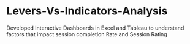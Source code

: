 # Levers-Vs-Indicators-Analysis
Developed Interactive Dashboards in Excel and Tableau to understand factors that impact session completion Rate and Session Rating
